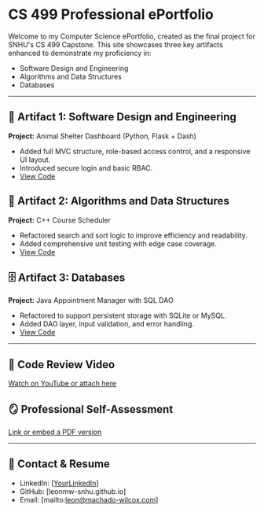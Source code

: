 
# CS 499 Professional ePortfolio

Welcome to my Computer Science ePortfolio, created as the final project for SNHU's CS 499 Capstone. This site showcases three key artifacts enhanced to demonstrate my proficiency in:

- Software Design and Engineering
- Algorithms and Data Structures
- Databases

---

## 🔧 Artifact 1: Software Design and Engineering
**Project:** Animal Shelter Dashboard (Python, Flask + Dash)

- Added full MVC structure, role-based access control, and a responsive UI layout.
- Introduced secure login and basic RBAC.
- [View Code](https://github.com/leonmw-snhu/CS-340-Final)

## 🧠 Artifact 2: Algorithms and Data Structures
**Project:** C++ Course Scheduler

- Refactored search and sort logic to improve efficiency and readability.
- Added comprehensive unit testing with edge case coverage.
- [View Code](https://github.com/leonmw-snhu/CS-300-Final)

## 🗄️ Artifact 3: Databases
**Project:** Java Appointment Manager with SQL DAO

- Refactored to support persistent storage with SQLite or MySQL.
- Added DAO layer, input validation, and error handling.
- [View Code](https://github.com/leonmw-snhu/CS-320-Final)

---

## 🎥 Code Review Video
[Watch on YouTube or attach here]()

## 🪞 Professional Self-Assessment
[Link or embed a PDF version]()

---

## 🔗 Contact & Resume
- LinkedIn: [[YourLinkedIn](https://www.linkedin.com/in/leonmachadowilcox/)]
- GitHub: [leonmw-snhu.github.io]
- Email: [mailto:leon@machado-wilcox.com]